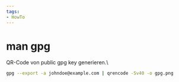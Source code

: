```yaml
---
tags:
- HowTo
---
```

# man gpg

QR-Code von public gpg key generieren.\
```bash
gpg --export -a johndoe@example.com | qrencode -Sv40 -o gpg.png
```